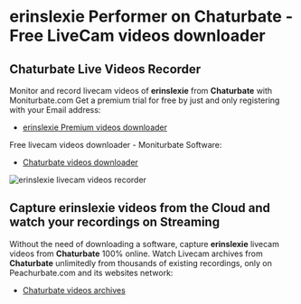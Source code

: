 # erinslexie Performer on Chaturbate - Free LiveCam videos downloader

## Chaturbate Live Videos Recorder

Monitor and record livecam videos of **erinslexie** from **Chaturbate** with Moniturbate.com
Get a premium trial for free by just and only registering with your Email address:
* [erinslexie Premium videos downloader](https://moniturbate.com/request-demo-licence-key.html)

Free livecam videos downloader - Moniturbate Software:
* [Chaturbate videos downloader](https://moniturbate.com/moniturbate-download-software.html)

![erinslexie livecam videos recorder](https://peachurnet.com/templates/moniturbate-software.png)


## Capture erinslexie videos from the Cloud and watch your recordings on Streaming

Without the need of downloading a software, capture **erinslexie** livecam videos from **Chaturbate** 100% online.
Watch Livecam archives from **Chaturbate** unlimitedly from thousands of existing recordings, only on Peachurbate.com and its websites network:
* [Chaturbate videos archives](https://peachurnet.com/)